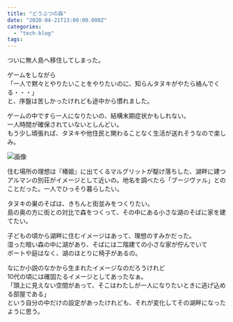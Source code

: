 ```yaml
---
title: "どうぶつの森"
date: "2020-04-21T13:00:00.000Z"
categories: 
  - "tech-blog"
tags: 
---
```


ついに無人島へ移住してしまった。

ゲームをしながら  
「一人で黙々とやりたいことをやりたいのに、知らんタヌキがやたら絡んでくる・・・」  
と、序盤は苦しかったけれども途中から慣れました。

ゲームの中ですら一人になりたいの、結構末期症状かもしれない。  
一人時間が確保されていないとしんどい。  
もう少し頑張れば、タヌキや他住民と関わることなく生活が送れそうなので楽しみ。

![画像](https://pbs.twimg.com/media/EWIBnziU0AArNTb?format=jpg&name=large)

住む場所の理想は『椿姫』に出てくるマルグリットが駆け落ちした、湖畔に建つアルマンの別荘がイメージとして近いの。地名を調べたら「ブージヴァル」とのことだった。一人でひっそり暮らしたい。

タヌキの巣のそばは、きちんと街並みをつくりたい。  
島の奥の方に街との対比で森をつくって、その中にある小さな湖のそばに家を建てたい。

子どもの頃から湖畔に住むイメージはあって、理想のすみかだった。  
湿った暗い森の中に湖があり、そばには二階建ての小さな家が佇んでいて  
ボートや庭はなく、湖のほとりに椅子があるの。

なにか小説のなかから生まれたイメージなのだろうけれど  
10代の頃には確固たるイメージとしてあったなぁ。  
「頭上に見えない空間があって、そこはわたしが一人になりたいときに逃げ込める部屋である」  
という自分の中だけの設定があったけれども、それが変化してその湖畔になったように思う。

